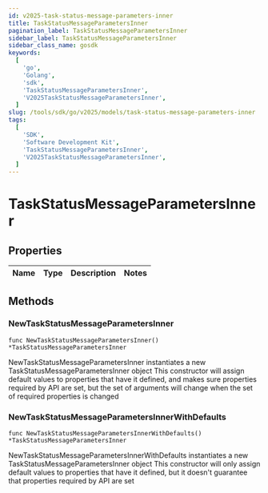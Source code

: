 ```yaml
---
id: v2025-task-status-message-parameters-inner
title: TaskStatusMessageParametersInner
pagination_label: TaskStatusMessageParametersInner
sidebar_label: TaskStatusMessageParametersInner
sidebar_class_name: gosdk
keywords:
  [
    'go',
    'Golang',
    'sdk',
    'TaskStatusMessageParametersInner',
    'V2025TaskStatusMessageParametersInner',
  ]
slug: /tools/sdk/go/v2025/models/task-status-message-parameters-inner
tags:
  [
    'SDK',
    'Software Development Kit',
    'TaskStatusMessageParametersInner',
    'V2025TaskStatusMessageParametersInner',
  ]
---
```


# TaskStatusMessageParametersInner

## Properties

| Name | Type | Description | Notes |
| ---- | ---- | ----------- | ----- |

## Methods

### NewTaskStatusMessageParametersInner

`func NewTaskStatusMessageParametersInner() *TaskStatusMessageParametersInner`

NewTaskStatusMessageParametersInner instantiates a new TaskStatusMessageParametersInner object This constructor will assign default values to properties that have it defined, and makes sure properties required by API are set, but the set of arguments will change when the set of required properties is changed

### NewTaskStatusMessageParametersInnerWithDefaults

`func NewTaskStatusMessageParametersInnerWithDefaults() *TaskStatusMessageParametersInner`

NewTaskStatusMessageParametersInnerWithDefaults instantiates a new TaskStatusMessageParametersInner object This constructor will only assign default values to properties that have it defined, but it doesn't guarantee that properties required by API are set
